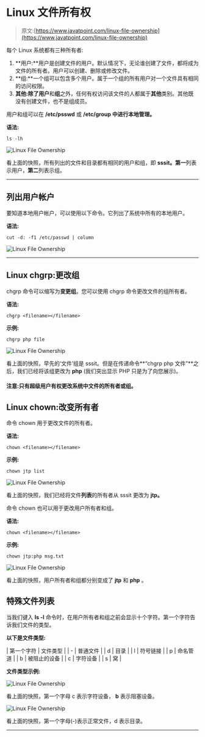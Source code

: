 # Linux 文件所有权

> 原文:[https://www.javatpoint.com/linux-file-ownership](https://www.javatpoint.com/linux-file-ownership)

每个 Linux 系统都有三种所有者:

1.  **用户:**用户是创建文件的用户。默认情况下，无论谁创建了文件，都将成为文件的所有者。用户可以创建、删除或修改文件。
2.  **组:**一个组可以包含多个用户。属于一个组的所有用户对一个文件具有相同的访问权限。
3.  **其他:**除了**用户**和**组**之外，任何有权访问该文件的人都属于**其他**类别。其他既没有创建文件，也不是组成员。

用户和组可以在 **/etc/psswd** 或 **/etc/group 中进行本地管理。**

**语法:**

```
ls -lh

```

![Linux File Ownership](../Images/d53dcf1b65d6e5bda682e9d870058dec.png)

看上面的快照，所有列出的文件和目录都有相同的用户和组，即 **sssit。第一**列表示用户，**第二**列表示组。

* * *

## 列出用户帐户

要知道本地用户帐户，可以使用以下命令。它列出了系统中所有的本地用户。

**语法:**

```
cut -d: -f1 /etc/passwd | column

```

![Linux File Ownership](../Images/37259794d8b029a2704acae5d76bd7df.png)

* * *

## Linux chgrp:更改组

chgrp 命令可以缩写为**变更组**。您可以使用 chgrp 命令更改文件的组所有者。

**语法:**

```
chgrp <filename></filename> 
```

**示例:**

```
chgrp php file

```

![Linux File Ownership](../Images/468563939ad08756ec8eab7c62271799.png)

看上面的快照，早先的‘文件’组是 sssit。但是在传递命令**“chgrp php 文件”**之后，我们已经将该组更改为 **php** (我们突出显示 PHP 只是为了向您展示)。

#### 注意:只有超级用户有权更改系统中文件的所有者或组。

## Linux chown:改变所有者

命令 chown 用于更改文件的所有者。

**语法:**

```
chown <filename></filename> 
```

**示例:**

```
chown jtp list

```

![Linux File Ownership](../Images/4c9629f54d15a801455926f06c1bd40b.png)

看上面的快照，我们已经将文件**列表**的所有者从 sssit 更改为 **jtp。**

命令 chown 也可以用于更改用户所有者和组。

**语法:**

```
chown <filename></filename> 
```

**示例:**

```
chown jtp:php msg.txt

```

![Linux File Ownership](../Images/ac8634a3cc23ce7ccd02527544610b4d.png)

看上面的快照，用户所有者和组都分别变成了 **jtp** 和 **php** 。

## 特殊文件列表

当我们键入 **ls -l** 命令时，在用户所有者和组之前会显示十个字符。第一个字符告诉我们文件的类型。

**以下是文件类型:**

| 第一个字符 | 文件类型 |
| - | 普通文件 |
| d | 目录 |
| l | 符号链接 |
| p | 命名管道 |
| b | 被阻止的设备 |
| c | 字符设备 |
| s | 窝 |

**文件类型示例:**

![Linux File Ownership](../Images/dc95b683bb953f7d7857d70d814710c6.png)

看上面的快照，第一个字母 c 表示字符设备， **b** 表示阻塞设备。

![Linux File Ownership](../Images/39355013427b0073556ed70eb67674a7.png)

看上面的快照，第一个字母(-)表示正常文件，d 表示目录。

* * *